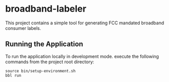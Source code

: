 # broadband-labeler
This project contains a simple tool for generating FCC mandated broadband consumer labels.

## Running the Application

To run the application locally in development mode. execute the following commands from the project root directory:

```
source bin/setup-environment.sh
bbl run
```